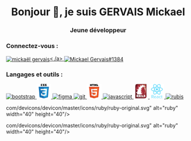 
<h1 align="center">Bonjour 👋, je suis GERVAIS Mickael</h1>
<h3 align="center">Jeune développeur</h3>

<h3 align="left">Connectez-vous :</h3 >
<p align="left">
<a href="https://linkedin.com/in/mickaël gervais" target="blank"><img align="center" src="https://raw.githubusercontent .com/rahuldkjain/github-profile-readme-generator/master/src/images/icons/Social/linked-in-alt.svg" alt="mickaël gervais" height="30" width="40" />< /a>
<a href="https://discord.gg/Mickael Gervais#1384" target="blank"><img align="center" src="https://raw.githubusercontent.com/rahuldkjain/github-profile-readme-generator/master/src/images/icons/Social/discord.svg" alt="Mickael Gervais#1384" height="30" width="40" /></a>
</p>

<h3 align="left">Langages et outils :</h3>
<p align="left"> <a href="https://getbootstrap.com" target="_blank" rel="noreferrer"> <img src="https://raw.githubusercontent.com/devicons/devicon /master/icons/bootstrap/bootstrap-plain-wordmark.svg" alt="bootstrap" width="40" height="40"/> </a> <a href="https://www.w3schools.com /css/" target="_blank" rel="noreferrer"> <img src="https://raw.githubusercontent.com/devicons/devicon/master/icons/css3/css3-original-wordmark.svg" alt= "css3" width="40" height="40"/> </a> <a href="https://www.figma.com/" target="_blank" rel="noreferrer"> <img src="https://www.vectorlogo.zone/logos/figma/figma-icon.svg" alt="figma" width="40" height="40"/> </a> <a href=" https://git-scm.com/" target="_blank" rel="noreferrer"> <img src="https://www.vectorlogo.zone/logos/git-scm/git-scm-icon.svg " alt="git" width="40" height="40"/> </a> <a href="https://www.w3.org/html/" target="_blank" rel="noreferrer" > <img src="https://raw.githubusercontent.com/devicons/devicon/master/icons/html5/html5-original-wordmark.svg" alt="html5" width="40" height="40"/ > </a> <a href="https://développeur.mozilla.org/en-US/docs/Web/JavaScript" target="_blank" rel="noreferrer"> <img src="https://raw.githubusercontent.com/devicons/devicon/master/icons/javascript/ javascript-original.svg" alt="javascript" width="40" height="40"/> </a> <a href="https://rubyonrails.org" target="_blank" rel="noreferrer" > <img src="https://raw.githubusercontent.com/devicons/devicon/master/icons/rails/rails-original-wordmark.svg" alt="rails" width="40" height="40"/ > </a> <a href="https://reactjs.org/" target="_blank" rel="noreferrer"> <img src="https://raw.githubusercontent.com/devicons/devicon/master/icons/react/react-original-wordmark.svg" alt="réagir" width="40" height="40"/> </a> <a href="https:// www.ruby-lang.org/en/" target="_blank" rel="noreferrer"> <img src="https://raw.githubusercontent.com/devicons/devicon/master/icons/ruby/ruby-original .svg" alt="rubis" largeur="40" hauteur="40"/> </a> </p>com/devicons/devicon/master/icons/ruby/ruby-original.svg" alt="ruby" width="40" height="40"/> </a> </p>com/devicons/devicon/master/icons/ruby/ruby-original.svg" alt="ruby" width="40" height="40"/> </a> </p>
